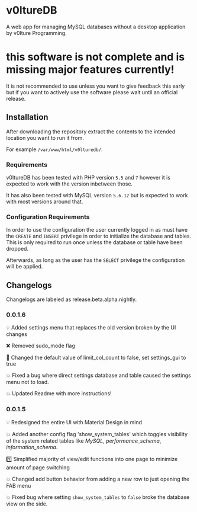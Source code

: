 # v0ltureDB
A web app for managing MySQL databases without a desktop application by v0lture Programming.

# this software is not complete and is missing major features currently!
It is not recommended to use unless you want to give feedback this early but if you want to actively use the software please wait until an official release.

## Installation

After downloading the repository extract the contents to the intended location you want to run it from.

For example `/var/www/html/v0lturedb/`.

### Requirements
v0ltureDB has been tested with PHP version `5.5` and `7` however it is expected to work with the version inbetween those.

It has also been tested with MySQL version `5.6.12` but is expected to work with most versions around that.

### Configuration Requirements
In order to use the configuration the user currently logged in as must have the `CREATE` and `INSERT` privilege in order to initialize the database and tables. This is only required to run once unless the database or table have been dropped.

Afterwards, as long as the user has the `SELECT` privilege the configuration will be applied.

## Changelogs
Changelogs are labeled as release.beta.alpha.nightly.

### 0.0.1.6
:bulb: Added settings menu that replaces the old version broken by the UI changes

:x: Removed sudo_mode flag

:wrench: Changed the default value of limit_col_count to false, set settings_gui to true

:boom: Fixed a bug where direct settings database and table caused the settings menu not to load.

:boom: Updated Readme with more instructions!

### 0.0.1.5
:bulb: Redesigned the entire UI with Material Design in mind

:boom: Added another config flag 'show_system_tables' which toggles visibility of the system related tables like *MySQL*, *performance_schema*, *information_schema*.

:one: Simplified majority of view/edit functions into one page to minimize amount of page switching

:boom: Changed add button behavior from adding a new row to just opening the FAB menu

:boom: Fixed bug where setting `show_system_tables` to `false` broke the database view on the side.
